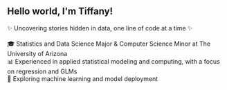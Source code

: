 ## Hello world, I'm Tiffany!

✨ Uncovering stories hidden in data, one line of code at a time ✨<br>
<br>
🎓 Statistics and Data Science Major & Computer Science Minor at The University of Arizona <br>
📊 Experienced in applied statistical modeling and computing, with a focus on regression and GLMs <br>
🤖 Exploring machine learning and model deployment
